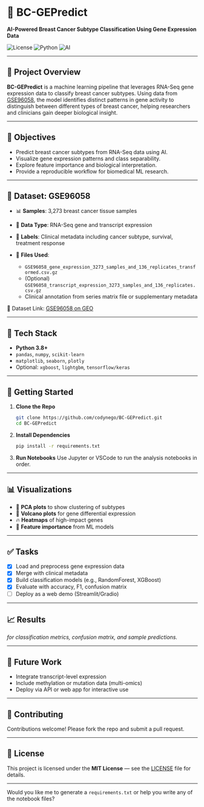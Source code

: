 # 🧬 BC-GEPredict

**AI-Powered Breast Cancer Subtype Classification Using Gene Expression Data**

![License](https://img.shields.io/badge/license-MIT-blue.svg)
![Python](https://img.shields.io/badge/Python-3.8%2B-yellow.svg)
![AI](https://img.shields.io/badge/AI-Enabled-green.svg)

---

## 📌 Project Overview

**BC-GEPredict** is a machine learning pipeline that leverages RNA-Seq gene expression data to classify breast cancer subtypes. Using data from [GSE96058](https://www.ncbi.nlm.nih.gov/geo/query/acc.cgi?acc=GSE96058), the model identifies distinct patterns in gene activity to distinguish between different types of breast cancer, helping researchers and clinicians gain deeper biological insight.

---

## 🎯 Objectives

* Predict breast cancer subtypes from RNA-Seq data using AI.
* Visualize gene expression patterns and class separability.
* Explore feature importance and biological interpretation.
* Provide a reproducible workflow for biomedical ML research.

---

## 🧪 Dataset: GSE96058

* 📊 **Samples**: 3,273 breast cancer tissue samples
* 🔬 **Data Type**: RNA-Seq gene and transcript expression
* 🧾 **Labels**: Clinical metadata including cancer subtype, survival, treatment response
* 📁 **Files Used**:

  * `GSE96058_gene_expression_3273_samples_and_136_replicates_transformed.csv.gz`
  * (Optional) `GSE96058_transcript_expression_3273_samples_and_136_replicates.csv.gz`
  * Clinical annotation from series matrix file or supplementary metadata

🔗 Dataset Link: [GSE96058 on GEO](https://www.ncbi.nlm.nih.gov/geo/query/acc.cgi?acc=GSE96058)

---

## 🧰 Tech Stack

* **Python 3.8+**
* `pandas`, `numpy`, `scikit-learn`
* `matplotlib`, `seaborn`, `plotly`
* Optional: `xgboost`, `lightgbm`, `tensorflow/keras`


---

## 🚀 Getting Started

1. **Clone the Repo**

   ```bash
   git clone https://github.com/codynego/BC-GEPredict.git
   cd BC-GEPredict
   ```

2. **Install Dependencies**

   ```bash
   pip install -r requirements.txt
   ```

3. **Run Notebooks**
   Use Jupyter or VSCode to run the analysis notebooks in order.

---

## 📊 Visualizations

* 📌 **PCA plots** to show clustering of subtypes
* 🎯 **Volcano plots** for gene differential expression
* 🔥 **Heatmaps** of high-impact genes
* 🧠 **Feature importance** from ML models

---

## ✅ Tasks

* [x] Load and preprocess gene expression data
* [x] Merge with clinical metadata
* [x] Build classification models (e.g., RandomForest, XGBoost)
* [x] Evaluate with accuracy, F1, confusion matrix
* [ ] Deploy as a web demo (Streamlit/Gradio)

---

## 📈 Results

*for classification metrics, confusion matrix, and sample predictions.*

---

## 🧠 Future Work

* Integrate transcript-level expression
* Include methylation or mutation data (multi-omics)
* Deploy via API or web app for interactive use

---

## 🤝 Contributing

Contributions welcome! Please fork the repo and submit a pull request.

---

## 📜 License

This project is licensed under the **MIT License** — see the [LICENSE](LICENSE) file for details.

---

Would you like me to generate a `requirements.txt` or help you write any of the notebook files?
